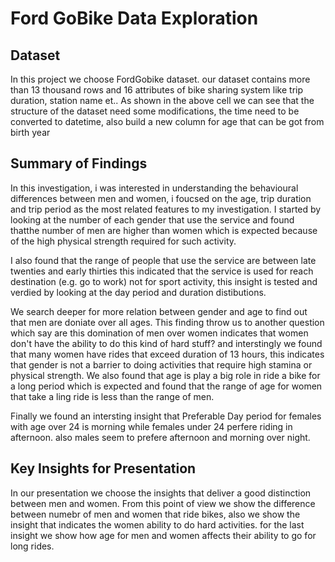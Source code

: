 # Ford GoBike Data Exploration

## Dataset

In this project we choose FordGobike dataset.
our dataset contains more than 13 thousand rows and 16 attributes of bike sharing system like trip duration, station name et.. As shown in the above cell we can see that the structure of the dataset need some modifications, the time need to be converted to datetime, also build a new column for age that can be got from birth year

## Summary of Findings

In this investigation, i was interested in understanding the behavioural differences between men and women, i foucsed on the age, trip duration and trip period as the most related features to my investigation.
I started by looking at the number of each gender that use the service and found thatthe number of men are higher than women which is expected because of the high physical strength required for such activity.

I also found that the range of people that use the service are between late twenties and early thirties this indicated that the service is used for reach destination (e.g. go to work) not for sport activity, this insight is tested and verdied by looking at the day period and duration distibutions.

We search deeper for more relation between gender and age to find out that men are doniate over all ages.
This finding throw us to another question which say are this domination of men over women indicates that women don't have the ability to do this kind of hard stuff? and interstingly we found that many women have rides that exceed duration of 13 hours, this indicates that gender is not a barrier to doing activities that require high stamina or physical strength.
We also found that age is play a big role in ride a bike for a long period which is expected and found that the range of age for women that take a ling ride is less than the range of men.

Finally we found an intersting insight that Preferable Day period for females with age over 24 is morning while females under 24 perfere riding in afternoon. also males seem to prefere afternoon and morning over night.



## Key Insights for Presentation

In our presentation we choose the insights that deliver a good distinction between men and women.
From this point of view we show the difference between numebr of men and women that ride bikes, also we show the insight that indicates the women ability to do hard activities.
for the last insight we show how age for men and women affects their ability to go for long rides.